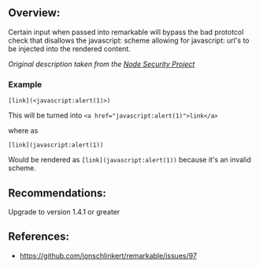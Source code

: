## Overview:

Certain input when passed into remarkable will bypass the bad prototcol check that disallows the javascript: scheme allowing for javascript: url's to be injected into the rendered content.

_Original description taken from the [Node Security Project](https://nodesecurity.io/)_

### Example

```
[link](<javascript:alert(1)>)
```
This will be turned into `<a href="javascript:alert(1)">link</a>`

where as

```
[link](javascript:alert(1))
```

Would be rendered as `[link](javascript:alert(1))` because it's an invalid scheme.

## Recommendations:

Upgrade to version 1.4.1 or greater

## References:
- https://github.com/jonschlinkert/remarkable/issues/97
